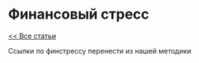 # Финансовый стресс

[<< Все статьи](../README.md)

Ссылки по финстрессу перенести из нашей методики